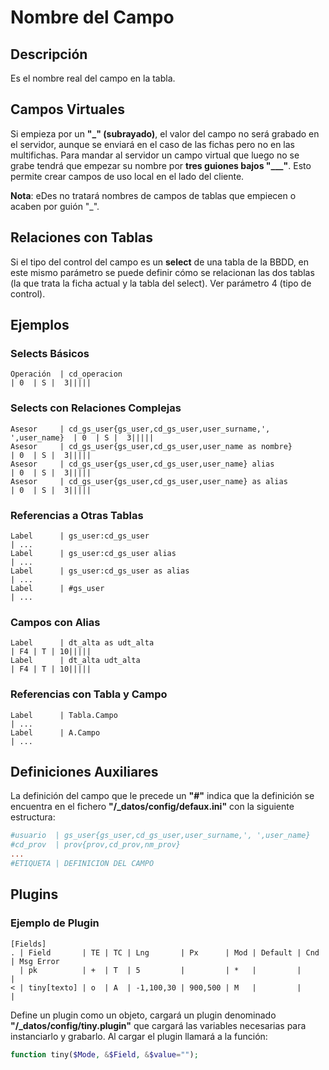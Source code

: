 # Nombre del Campo

## Descripción

Es el nombre real del campo en la tabla.

## Campos Virtuales

Si empieza por un **"_" (subrayado)**, el valor del campo no será grabado en el servidor, aunque se enviará en el caso de las fichas pero no en las multifichas. Para mandar al servidor un campo virtual que luego no se grabe tendrá que empezar su nombre por **tres guiones bajos "___"**. Esto permite crear campos de uso local en el lado del cliente.

**Nota**: eDes no tratará nombres de campos de tablas que empiecen o acaben por guión "_".

## Relaciones con Tablas

Si el tipo del control del campo es un **select** de una tabla de la BBDD, en este mismo parámetro se puede definir cómo se relacionan las dos tablas (la que trata la ficha actual y la tabla del select). Ver parámetro 4 (tipo de control).

## Ejemplos

### Selects Básicos
```
Operación  | cd_operacion                                                | 0  | S |  3|||||
```

### Selects con Relaciones Complejas
```
Asesor     | cd_gs_user{gs_user,cd_gs_user,user_surname,', ',user_name}  | 0  | S |  3|||||
Asesor     | cd_gs_user{gs_user,cd_gs_user,user_name as nombre}          | 0  | S |  3|||||
Asesor     | cd_gs_user{gs_user,cd_gs_user,user_name} alias              | 0  | S |  3|||||
Asesor     | cd_gs_user{gs_user,cd_gs_user,user_name} as alias           | 0  | S |  3|||||
```

### Referencias a Otras Tablas
```
Label      | gs_user:cd_gs_user                                          | ...
Label      | gs_user:cd_gs_user alias                                    | ...
Label      | gs_user:cd_gs_user as alias                                 | ...
Label      | #gs_user                                                    | ...
```

### Campos con Alias
```
Label      | dt_alta as udt_alta                                         | F4 | T | 10|||||
Label      | dt_alta udt_alta                                            | F4 | T | 10|||||
```

### Referencias con Tabla y Campo
```
Label      | Tabla.Campo                                                 | ...
Label      | A.Campo                                                     | ...
```

## Definiciones Auxiliares

La definición del campo que le precede un **"#"** indica que la definición se encuentra en el fichero **"/_datos/config/defaux.ini"** con la siguiente estructura:

```ini
#usuario  | gs_user{gs_user,cd_gs_user,user_surname,', ',user_name}
#cd_prov  | prov{prov,cd_prov,nm_prov}
...
#ETIQUETA | DEFINICION DEL CAMPO
```

## Plugins

### Ejemplo de Plugin
```
[Fields]
. | Field       | TE | TC | Lng       | Px      | Mod | Default | Cnd | Msg Error
  | pk          | +  | T  | 5         |         | *   |         |     |
< | tiny[texto] | o  | A  | -1,100,30 | 900,500 | M   |         |     |
```

Define un plugin como un objeto, cargará un plugin denominado **"/_datos/config/tiny.plugin"** que cargará las variables necesarias para instanciarlo y grabarlo. Al cargar el plugin llamará a la función:

```php
function tiny($Mode, &$Field, &$value="");
```